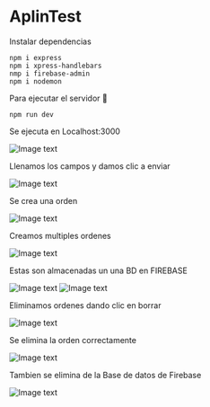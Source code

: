 # AplinTest

Instalar dependencias

```
npm i express
npm i xpress-handlebars
nmp i firebase-admin
npm i nodemon
```

Para ejecutar el servidor 🚀

```
npm run dev
```

Se ejecuta en Localhost:3000

![Image text](https://github.com/jricardocam/AplinTest/blob/main/src/public/img1.jpg)

Llenamos los campos y damos clic a enviar

![Image text](https://github.com/jricardocam/AplinTest/blob/main/src/public/img2.jpg)

Se crea una orden

![Image text](https://github.com/jricardocam/AplinTest/blob/main/src/public/img3.jpg)

Creamos multiples ordenes

![Image text](https://github.com/jricardocam/AplinTest/blob/main/src/public/img4.jpg)

Estas son almacenadas un una BD en FIREBASE

![Image text](https://github.com/jricardocam/AplinTest/blob/main/src/public/img5.jpg)
![Image text](https://github.com/jricardocam/AplinTest/blob/main/src/public/img6.jpg)

Eliminamos ordenes dando clic en borrar

![Image text](https://github.com/jricardocam/AplinTest/blob/main/src/public/img7.jpg)

Se elimina la orden correctamente

![Image text](https://github.com/jricardocam/AplinTest/blob/main/src/public/img8.jpg)

Tambien se elimina de la Base de datos de Firebase

![Image text](https://github.com/jricardocam/AplinTest/blob/main/src/public/img9.jpg)
